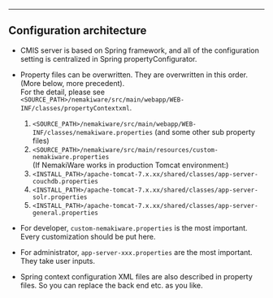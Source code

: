 ---

## Configuration architecture
* CMIS server is based on Spring framework, and all of the configuration setting is centralized in Spring propertyConfigurator.  
* Property files can be overwritten. They are overwritten in this order.(More below, more precedent).  
For the detail, please see `<SOURCE_PATH>/nemakiware/src/main/webapp/WEB-INF/classes/propertyContextxml`.

  1. `<SOURCE_PATH>/nemakiware/src/main/webapp/WEB-INF/classes/nemakiware.properties` (and some other sub property files)
  2. `<SOURCE_PATH>/nemakiware/src/main/resources/custom-nemakiware.properties`  
(If NemakiWare works in production Tomcat environment:)
  3. `<INSTALL_PATH>/apache-tomcat-7.x.xx/shared/classes/app-server-couchdb.properties`
  4. `<INSTALL_PATH>/apache-tomcat-7.x.xx/shared/classes/app-server-solr.properties`
  5. `<INSTALL_PATH>/apache-tomcat-7.x.xx/shared/classes/app-server-general.properties`  
  

* For developer, `custom-nemakiware.properties` is the most important. Every customization should be put here.
* For administrator, `app-server-xxx.properties` are the most important. They take user inputs. 
* Spring context configuration XML files are also described in property files. So you can replace the back end etc. as you like.